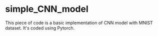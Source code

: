 # simple_CNN_model
This piece of code is a basic implementation of CNN model with MNIST dataset. It's coded using Pytorch.
